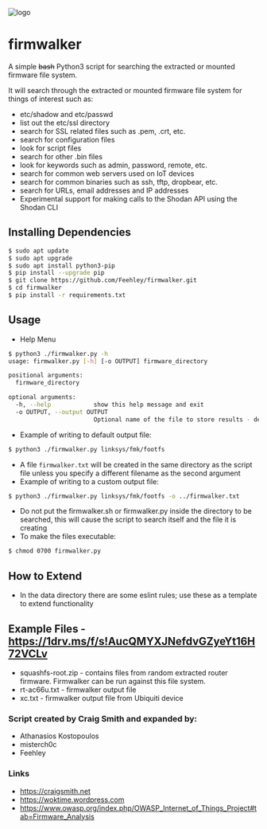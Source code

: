 ![logo](https://github.com/craigz28/firmwalker/blob/master/firmwalker-logo.jpg)
# firmwalker
A simple ~~bash~~ Python3 script for searching the extracted or mounted firmware file system.

It will search through the extracted or mounted firmware file system for things of interest such as:

* etc/shadow and etc/passwd
* list out the etc/ssl directory
* search for SSL related files such as .pem, .crt, etc.
* search for configuration files
* look for script files
* search for other .bin files
* look for keywords such as admin, password, remote, etc.
* search for common web servers used on IoT devices
* search for common binaries such as ssh, tftp, dropbear, etc.
* search for URLs, email addresses and IP addresses
* Experimental support for making calls to the Shodan API using the Shodan CLI

## Installing Dependencies
```bash
$ sudo apt update
$ sudo apt upgrade
$ sudo apt install python3-pip
$ pip install --upgrade pip
$ git clone https://github.com/Feehley/firmwalker.git
$ cd firmwalker
$ pip install -r requirements.txt
```

## Usage
* Help Menu
```bash
$ python3 ./firmwalker.py -h 
usage: firmwalker.py [-h] [-o OUTPUT] firmware_directory

positional arguments:
  firmware_directory

optional arguments:
  -h, --help            show this help message and exit
  -o OUTPUT, --output OUTPUT
                        Optional name of the file to store results - defaults to "firmwalker.txt"


```
* Example of writing to default output file:
``` bash
$ python3 ./firmwalker.py linksys/fmk/footfs
```
* A file `firmwalker.txt` will be created in the same directory as the script file unless you specify a different filename as the second argument
* Example of writing to a custom output file:
```bash
$ python3 ./firmwalker.py linksys/fmk/footfs -o ../firmwalker.txt
```
* Do not put the firmwalker.sh or firmwalker.py inside the directory to be searched, this will cause the script to search itself and the file it is creating
* To make the files executable:
``` bash
$ chmod 0700 firmwalker.py
```

## How to Extend
* In the data directory there are some eslint rules; use these as a template to extend functionality

## Example Files - https://1drv.ms/f/s!AucQMYXJNefdvGZyeYt16H72VCLv
* squashfs-root.zip - contains files from random extracted router firmware. Firmwalker can be run against this file system.
* rt-ac66u.txt - firmwalker output file
* xc.txt - firmwalker output file from Ubiquiti device 
### Script created by Craig Smith and expanded by:
* Athanasios Kostopoulos
* misterch0c
* Feehley

### Links
* https://craigsmith.net
* https://woktime.wordpress.com
* https://www.owasp.org/index.php/OWASP_Internet_of_Things_Project#tab=Firmware_Analysis
